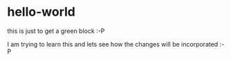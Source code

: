 # hello-world
this is just to get a green block :-P

I am trying to learn this 
and lets see how the changes will be incorporated :-P
